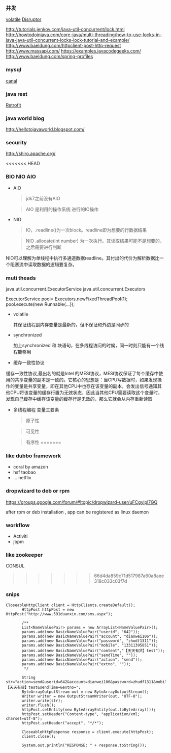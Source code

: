 ### 并发

  [volatile](http://www.infoq.com/cn/articles/ftf-java-volatile)
  [Disruptor](http://ifeve.com/disruptor/)

  http://tutorials.jenkov.com/java-util-concurrent/lock.html
  http://howtodoinjava.com/core-java/multi-threading/how-to-use-locks-in-java-java-util-concurrent-locks-lock-tutorial-and-example/
  http://www.baeldung.com/httpclient-post-http-request
  http://www.massapi.com/
  https://examples.javacodegeeks.com/
  http://www.baeldung.com/spring-profiles

### mysql

  [canal](http://agapple.iteye.com/blog/1796633)

### java rest

  [Retrofit](http://blog.chengyunfeng.com/?p=491)

### java world blog

  http://hellotojavaworld.blogspot.com/

### security

  http://shiro.apache.org/

<<<<<<< HEAD
### BIO NIO AIO

- AIO

  > jdk7之前没有AIO

  > AIO 是利用的操作系统 进行的IO操作

- NIO

  > IO，.readline()为一次block。readline即为想要的行数据结果

  > NIO .allocate(int number) 为一次执行。其读取结果可能不是想要的，之后需要进行判断

NIO可以理解为单线程中执行多通道数据readline。其付出的代价为解析数据比一个阻塞流中读取数据的逻辑要复杂。


### muti theads

  java.util.concurrent.ExecutorService
  java.util.concurrent.Executors


  ExecutorService pool= Executors.newFixedThreadPool(1);
  pool.execute(new Runnable{...});

- volatile

  其保证线程副内存变量是最新的，但不保证和外边是同步的

- synchronized

  加上synchronized 和 块语句，在多线程访问的时候，同一时刻只能有一个线程能够用

- 缓存一致性协议

缓存一致性协议,最出名的就是Intel 的MESI协议，MESI协议保证了每个缓存中使用的共享变量的副本是一致的。它核心的思想是：当CPU写数据时，如果发现操作的变量是共享变量，即在其他CPU中也存在该变量的副本，会发出信号通知其他CPU将该变量的缓存行置为无效状态，因此当其他CPU需要读取这个变量时，发现自己缓存中缓存该变量的缓存行是无效的，那么它就会从内存重新读取

- 多线程编程 变量三要素

  > 原子性

  > 可见性

  > 有序性
=======
### like dubbo framework

- coral  by amazon
- hsf taobao
- ... netflix

### dropwizard to deb or rpm

https://groups.google.com/forum/#!topic/dropwizard-user/uFCgyipl7GQ

after rpm or deb installation , app can be registered as linux daemon

### workflow

- Activiti
- jbpm

### like zookeeper

  CONSUL
>>>>>>> 66d4da859c71d517987a60a8aee318c033c03f7d


### snips

```
CloseableHttpClient client = HttpClients.createDefault();
       HttpPost httpPost = new HttpPost("http://www.591duanxin.com/sms.aspx");

       /**
       List<NameValuePair> params = new ArrayList<NameValuePair>();
       params.add(new BasicNameValuePair("userid", "642"));
       params.add(new BasicNameValuePair("account", "dianwei106"));
       params.add(new BasicNameValuePair("password", "zhudf1311"));
       params.add(new BasicNameValuePair("mobile", "13311395851"));
       params.add(new BasicNameValuePair("content","【天天有货】test"));
       params.add(new BasicNameValuePair("sendTime", ""));
       params.add(new BasicNameValuePair("action", "send"));
       params.add(new BasicNameValuePair("extno", ""));
        */

       String str="action=send&userid=642&account=dianwei106&password=zhudf1311&mobile=13311395851&content=【天天有货】test&sendTime=&extno=";
       ByteArrayOutputStream out = new ByteArrayOutputStream();
       Writer writer = new OutputStreamWriter(out, "UTF-8");
       writer.write(str);
       writer.flush();
       httpPost.setEntity(new ByteArrayEntity(out.toByteArray()));
       httpPost.setHeader("Content-type", "application/xml; charset=utf-8");
       httpPost.setHeader("accept", "*/*");

       CloseableHttpResponse response = client.execute(httpPost);
       client.close();

       System.out.println("RESPONSE: " + response.toString());
```
